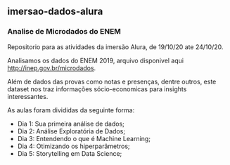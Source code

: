 ## imersao-dados-alura
### Analise de Microdados do ENEM
Repositorio para as atividades da imersão Alura, de 19/10/20 ate 24/10/20.

Analisamos os dados do ENEM 2019, arquivo disponivel aqui http://inep.gov.br/microdados.

Além de dados das provas como notas e presenças, dentre outros, este dataset nos traz informações sócio-economicas para insights interessantes.

As aulas foram divididas da seguinte forma:

- Dia 1: Sua primeira análise de dados;
- Dia 2: Análise Exploratória de Dados;
- Dia 3: Entendendo o que é Machine Learning;
- Dia 4: Otimizando os hiperparâmetros;
- Dia 5: Storytelling em Data Science;

